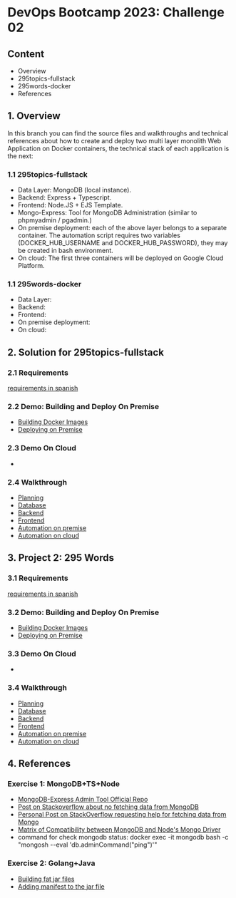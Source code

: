 # DevOps Bootcamp 2023: Challenge 02 #

## Content ##
- Overview
- 295topics-fullstack
- 295words-docker
- References

## 1. Overview ##
In this branch you can find the source files and walkthroughs and technical references about 
how to create and deploy two multi layer monolith Web Application on Docker containers, the technical stack of
each application is the next:

### 1.1 295topics-fullstack ###
- Data Layer: MongoDB (local instance).
- Backend: Express + Typescript.
- Frontend: Node.JS + EJS Template.
- Mongo-Express: Tool for MongoDB Administration (similar to phpmyadmin / pgadmin.)
- On premise deployment: each of the above layer belongs to a separate container. The automation script 
requires two variables (DOCKER_HUB_USERNAME and DOCKER_HUB_PASSWORD), they may be created in bash environment.
- On cloud: The first three containers will be deployed on Google Cloud Platform.

### 1.1 295words-docker ###
- Data Layer:
- Backend: 
- Frontend: 
- On premise deployment: 
- On cloud: 

## 2. Solution for 295topics-fullstack ##

### 2.1 Requirements ###
[requirements in spanish](./295topics-fullstack/enunciadosp.md)

### 2.2 Demo: Building and Deploy  On Premise ###
* [Building Docker Images](https://youtu.be/_sz10Cn91fY)
* [Deploying on Premise](https://youtu.be/sPlM_nePAOY)

### 2.3 Demo On Cloud ###
* []()

### 2.4 Walkthrough ###
* [Planning]()
* [Database]()
* [Backend]() 
* [Frontend]()
* [Automation on premise]()
* [Automation on cloud]()


## 3. Project 2: 295 Words ##

### 3.1 Requirements ###
[requirements in spanish](./295topics-fullstack/enunciadosp.md)

### 3.2 Demo: Building and Deploy  On Premise ###
* [Building Docker Images](https://youtu.be/_sz10Cn91fY)
* [Deploying on Premise](https://youtu.be/sPlM_nePAOY)

### 3.3 Demo On Cloud ###
* []()

### 3.4 Walkthrough ###
* [Planning]()
* [Database]()
* [Backend]() 
* [Frontend]()
* [Automation on premise]()
* [Automation on cloud]()

## 4. References ##
### Exercise 1: MongoDB+TS+Node ###
* [MongoDB-Express Admin Tool Official Repo](https://github.com/mongo-express/mongo-express)
* [Post on Stackoverflow about no fetching data from MongoDB](https://stackoverflow.com/questions/63460493/node-with-mongodb-atlas-docker-image-return-empty-array)
* [Personal Post on StackOverflow requesting help for fetching data from Mongo](https://stackoverflow.com/questions/77616244/getting-a-json-with-no-data-between-mongodb-container-and-tsexpress-container)
* [Matrix of Compatibility between MongoDB and Node's Mongo Driver](https://www.mongodb.com/docs/drivers/node/current/compatibility/)
* command for check mongodb status: docker exec -it mongodb bash -c "mongosh --eval 'db.adminCommand(\"ping\")'"

### Exercise 2: Golang+Java ###
* [Building fat jar files](https://jenkov.com/tutorials/maven/maven-build-fat-jar.html)
* [Adding manifest to the jar file](https://stackoverflow.com/questions/73143677/no-main-manifest-attribute-in-jar-file-error-in-maven-project)

